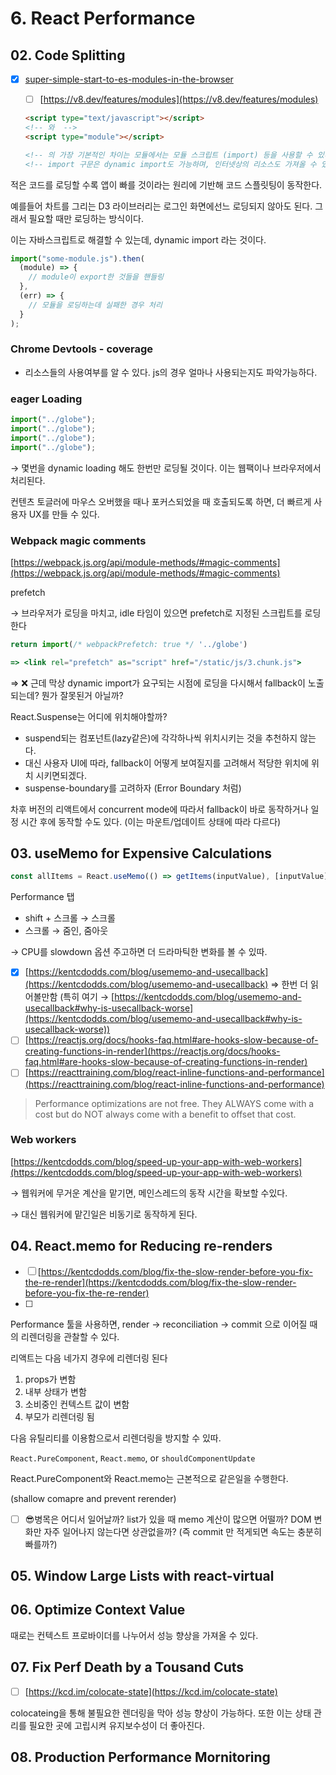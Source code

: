 # 6. React Performance

## 02. Code Splitting

- [x] [super-simple-start-to-es-modules-in-the-browser](https://kentcdodds.com/blog/super-simple-start-to-es-modules-in-the-browser)

  - [ ] [https://v8.dev/features/modules](https://v8.dev/features/modules)

  ```html
  <script type="text/javascript"></script>
  <!-- 와  -->
  <script type="module"></script>

  <!-- 의 가장 기본적인 차이는 모듈에서는 모듈 스크립트 (import) 등을 사용할 수 있다는 것이다. -->
  <!-- import 구문은 dynamic import도 가능하며, 인터넷상의 리소스도 가져올 수 있다. -->
  ```

적은 코드를 로딩할 수록 앱이 빠를 것이라는 원리에 기반해 코드 스플릿팅이 동작한다.

예를들어 차트를 그리는 D3 라이브러리는 로그인 화면에선느 로딩되지 않아도 된다. 그래서 필요할 때만 로딩하는 방식이다.

이는 자바스크립트로 해결할 수 있는데, dynamic import 라는 것이다.

```jsx
import("some-module.js").then(
  (module) => {
    // module이 export한 것들을 핸들링
  },
  (err) => {
    // 모듈을 로딩하는데 실패한 경우 처리
  }
);
```

### Chrome Devtools - coverage

- 리소스들의 사용여부를 알 수 있다. js의 경우 얼마나 사용되는지도 파악가능하다.

### eager Loading

```jsx
import("../globe");
import("../globe");
import("../globe");
import("../globe");
```

→ 몇번을 dynamic loading 해도 한번만 로딩될 것이다. 이는 웹팩이나 브라우저에서 처리된다.

컨텐츠 토글러에 마우스 오버했을 때나 포커스되었을 때 호출되도록 하면, 더 빠르게 사용자 UX를 만들 수 있다.

### Webpack magic comments

[https://webpack.js.org/api/module-methods/#magic-comments](https://webpack.js.org/api/module-methods/#magic-comments)

prefetch

→ 브라우저가 로딩을 마치고, idle 타임이 있으면 prefetch로 지정된 스크립트를 로딩한다

```jsx
return import(/* webpackPrefetch: true */ '../globe')

=> <link rel="prefetch" as="script" href="/static/js/3.chunk.js">
```

⇒ ❌ 근데 막상 dynamic import가 요구되는 시점에 로딩을 다시해서 fallback이 노출되는데? 뭔가 잘못된거 아닐까?

React.Suspense는 어디에 위치해야할까?

- suspend되는 컴포넌트(lazy같은)에 각각하나씩 위치시키는 것을 추천하지 않는다.
- 대신 사용자 UI에 따라, fallback이 어떻게 보여질지를 고려해서 적당한 위치에 위치 시키면되겠다.
- suspense-boundary를 고려하자 (Error Boundary 처럼)

차후 버전의 리액트에서 concurrent mode에 따라서 fallback이 바로 동작하거나 일정 시간 후에 동작할 수도 있다. (이는 마운트/업데이트 상태에 따라 다르다)

## 03. useMemo for Expensive Calculations

```jsx
const allItems = React.useMemo(() => getItems(inputValue), [inputValue]);
```

Performance 탭

- shift + 스크롤 → 스크롤
- 스크롤 → 줌인, 줌아웃

→ CPU를 slowdown 옵션 주고하면 더 드라마틱한 변화를 볼 수 있따.

- [x] [https://kentcdodds.com/blog/usememo-and-usecallback](https://kentcdodds.com/blog/usememo-and-usecallback)
      ⇒ 한번 더 읽어볼만함 (특히 여기 → [https://kentcdodds.com/blog/usememo-and-usecallback#why-is-usecallback-worse](https://kentcdodds.com/blog/usememo-and-usecallback#why-is-usecallback-worse))
- [ ] [https://reactjs.org/docs/hooks-faq.html#are-hooks-slow-because-of-creating-functions-in-render](https://reactjs.org/docs/hooks-faq.html#are-hooks-slow-because-of-creating-functions-in-render)
- [ ] [https://reacttraining.com/blog/react-inline-functions-and-performance](https://reacttraining.com/blog/react-inline-functions-and-performance)

> Performance optimizations are not free. They ALWAYS come with a cost but do NOT always come with a benefit to offset that cost.

### Web workers

[https://kentcdodds.com/blog/speed-up-your-app-with-web-workers](https://kentcdodds.com/blog/speed-up-your-app-with-web-workers)

→ 웹워커에 무거운 계산을 맡기면, 메인스레드의 동작 시간을 확보할 수있다.

→ 대신 웹워커에 맡긴일은 비동기로 동작하게 된다.

## 04. React.memo for Reducing re-renders

- [ ] [https://kentcdodds.com/blog/fix-the-slow-render-before-you-fix-the-re-render](https://kentcdodds.com/blog/fix-the-slow-render-before-you-fix-the-re-render)
- [ ]

Performance 툴을 사용하면, render → reconciliation → commit 으로 이어질 때의 리렌더링을 관찰할 수 있다.

리액트는 다음 네가지 경우에 리렌더링 된다

1. props가 변함
2. 내부 상태가 변함
3. 소비중인 컨텍스트 값이 변함
4. 부모가 리렌더링 됨

다음 유틸리티를 이용함으로서 리렌더링을 방지할 수 있따.

`React.PureComponent`, `React.memo`, or `shouldComponentUpdate`

React.PureComponent와 React.memo는 근본적으로 같은일을 수행한다.

(shallow comapre and prevent rerender)

- [ ] 😎병목은 어디서 일어날까? list가 있을 때 memo 계산이 많으면 어떨까? DOM 변화만 자주 일어나지 않는다면 상관없을까? (즉 commit 만 적게되면 속도는 충분히 빠를까?)

## 05. Window Large Lists with react-virtual

## 06. Optimize Context Value

때로는 컨텍스트 프로바이더를 나누어서 성능 향상을 가져올 수 있다.

## 07. Fix Perf Death by a Tousand Cuts

- [ ] [https://kcd.im/colocate-state](https://kcd.im/colocate-state)

colocateing을 통해 불필요한 렌더링을 막아 성능 향상이 가능하다. 또한 이는 상태 관리를 필요한 곳에 고립시켜 유지보수성이 더 좋아진다.

## 08. Production Performance Mornitoring
